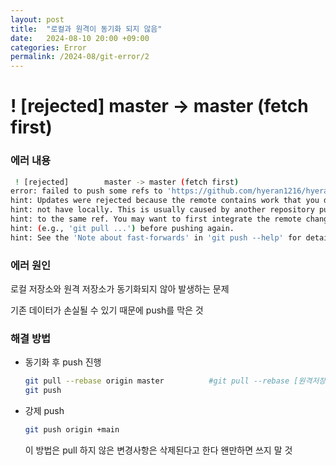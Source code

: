 ```yaml
---
layout: post
title:  "로컬과 원격이 동기화 되지 않음"
date:   2024-08-10 20:00 +09:00
categories: Error
permalink: /2024-08/git-error/2
---
```


# ! [rejected]        master -> master (fetch first)

### 에러 내용

```bash
 ! [rejected]        master -> master (fetch first)
error: failed to push some refs to 'https://github.com/hyeran1216/hyeran1216.github.io.git'
hint: Updates were rejected because the remote contains work that you do
hint: not have locally. This is usually caused by another repository pushing
hint: to the same ref. You may want to first integrate the remote changes
hint: (e.g., 'git pull ...') before pushing again.
hint: See the 'Note about fast-forwards' in 'git push --help' for details.
```

### 에러 원인

로컬 저장소와 원격 저장소가 동기화되지 않아 발생하는 문제

기존 데이터가 손실될 수 있기 때문에 push를 막은 것

### 해결 방법
- 동기화 후 push 진행
        
    ```bash
    git pull --rebase origin master          #git pull --rebase [원격저장소별칭][브랜치]
    git push
    ```
        
- 강제 push
        
    ```bash
    git push origin +main
    ```
        
    이 방법은 pull 하지 않은 변경사항은 삭제된다고 한다 왠만하면 쓰지 말 것